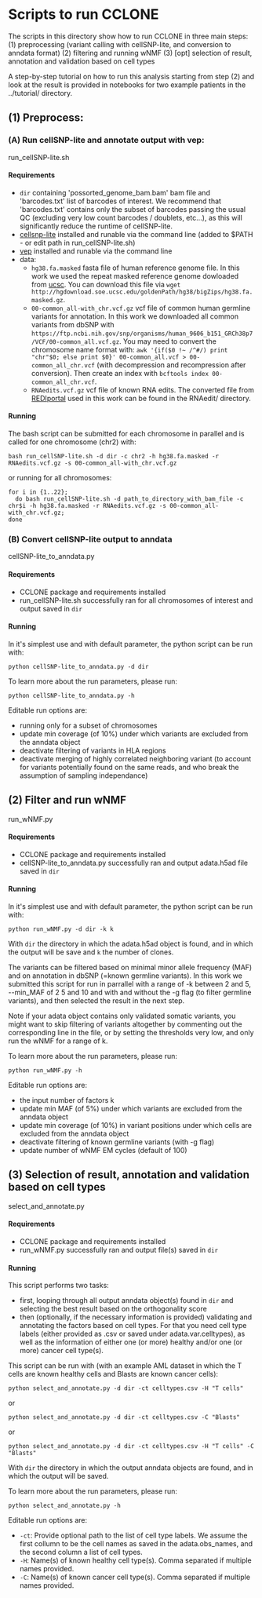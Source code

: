 # Scripts to run CCLONE

The scripts in this directory show how to run CCLONE in three main steps:
(1) preprocessing (variant calling with cellSNP-lite, and conversion to anndata format) 
(2) filtering and running wNMF
(3) [opt] selection of result, annotation and validation based on cell types

A step-by-step tutorial on how to run this analysis starting from step (2) and look at the result is provided in notebooks for two example patients in the ../tutorial/ directory.

## (1) Preprocess:
### (A) Run cellSNP-lite and annotate output with vep:
run_cellSNP-lite.sh

#### Requirements
- ```dir``` containing 'possorted_genome_bam.bam' bam file and 'barcodes.txt' list of barcodes of interest. We recommend that 'barcodes.txt' contains only the subset of barcodes passing the usual QC (excluding very low count barcodes / doublets, etc...), as this will significantly reduce the runtime of cellSNP-lite.
- [cellsnp-lite](https://cellsnp-lite.readthedocs.io/en/latest/) installed and runable via the command line (added to $PATH - or edit path in run_cellSNP-lite.sh)
- [vep](https://www.ensembl.org/info/docs/tools/vep/index.html) installed and runable via the command line
- data:
  - ```hg38.fa.masked``` fasta file of human reference genome file. In this work we used the repeat masked reference genome dowloaded from [ucsc](https://genome.ucsc.edu/index.html). You can download this file via ```wget http://hgdownload.soe.ucsc.edu/goldenPath/hg38/bigZips/hg38.fa.masked.gz```.
  - ```00-common_all-with_chr.vcf.gz``` vcf file of common human germline variants for annotation. In this work we downloaded all common variants from dbSNP with ```https://ftp.ncbi.nih.gov/snp/organisms/human_9606_b151_GRCh38p7/VCF/00-common_all.vcf.gz```. You may need to convert the chromosome name format with: ```awk '{if($0 !~ /^#/) print "chr"$0; else print $0}' 00-common_all.vcf > 00-common_all_chr.vcf``` (with decompression and recompression after conversion). Then create an index with ```bcftools index 00-common_all_chr.vcf```.
  - ```RNAedits.vcf.gz``` vcf file of known RNA edits. The converted file from [REDIportal](http://srv00.recas.ba.infn.it/atlas/) used in this work can be found in the RNAedit/ directory.
    
#### Running 
The bash script can be submitted for each chromosome in parallel and is called for one chromosome (chr2) with:
```
bash run_cellSNP-lite.sh -d dir -c chr2 -h hg38.fa.masked -r RNAedits.vcf.gz -s 00-common_all-with_chr.vcf.gz
```
or running for all chromosomes:
```
for i in {1..22};
  do bash run_cellSNP-lite.sh -d path_to_directory_with_bam_file -c chr$i -h hg38.fa.masked -r RNAedits.vcf.gz -s 00-common_all-with_chr.vcf.gz;
done
```

### (B) Convert cellSNP-lite output to anndata
cellSNP-lite_to_anndata.py

#### Requirements
- CCLONE package and requirements installed
- run_cellSNP-lite.sh successfully ran for all chromosomes of interest and output saved in ```dir```

#### Running 
In it's simplest use and with default parameter, the python script can be run with:
```
python cellSNP-lite_to_anndata.py -d dir
```
To learn more about the run parameters, please run:
```
python cellSNP-lite_to_anndata.py -h
```
Editable run options are:
- running only for a subset of chromosomes
- update min coverage (of 10%) under which variants are excluded from the anndata object
- deactivate filtering of variants in HLA regions
- deactivate merging of highly correlated neighboring variant (to account for variants potentially found on the same reads, and who break the assumption of sampling independance)

## (2) Filter and run wNMF
run_wNMF.py

#### Requirements
- CCLONE package and requirements installed
- cellSNP-lite_to_anndata.py successfully ran and output adata.h5ad file saved in ```dir```

#### Running 
In it's simplest use and with default parameter, the python script can be run with:
```
python run_wNMF.py -d dir -k k
```
With ```dir``` the directory in which the adata.h5ad object is found, and in which the output will be save and ```k``` the number of clones. 

The variants can be filtered based on minimal minor allele frequency (MAF) and on annotation in dbSNP (=known germline variants). In this work we submitted this script for run in parrallel with a range of -k between 2 and 5, --min_MAF of 2 5 and 10 and with and without the -g flag (to filter germline variants), and then selected the result in the next step.

Note if your adata object contains only validated somatic variants, you might want to skip filtering of variants altogether by commenting out the corresponding line in the file, or by setting the thresholds very low, and only run the wNMF for a range of k.

To learn more about the run parameters, please run:
```
python run_wNMF.py -h
```
Editable run options are:
- the input number of factors k
- update min MAF (of 5%) under which variants are excluded from the anndata object
- update min coverage (of 10%) in variant positions under which cells are excluded from the anndata object
- deactivate filtering of known germline variants (with -g flag)
- update number of wNMF EM cycles (default of 100)

## (3) Selection of result, annotation and validation based on cell types
select_and_annotate.py

#### Requirements
- CCLONE package and requirements installed
- run_wNMF.py successfully ran and output file(s) saved in ```dir```

#### Running 
This script performs two tasks:
- first, looping through all output anndata object(s) found in ```dir``` and selecting the best result based on the orthogonality score
- then (optionally, if the necessary information is provided) validating and annotating the factors based on cell types. For that you need cell type labels (either provided as .csv or saved under adata.var.celltypes), as well as the information of either one (or more) healthy and/or one (or more) cancer cell type(s).

This script can be run with (with an example AML dataset in which the T cells are known healthy cells and Blasts are known cancer cells):
```
python select_and_annotate.py -d dir -ct celltypes.csv -H "T cells"
```
or 
```
python select_and_annotate.py -d dir -ct celltypes.csv -C "Blasts"
```
or 
```
python select_and_annotate.py -d dir -ct celltypes.csv -H "T cells" -C "Blasts"
```
With ```dir``` the directory in which the output anndata objects are found, and in which the output will be saved.

To learn more about the run parameters, please run:
```
python select_and_annotate.py -h
```
Editable run options are:
- ```-ct```: Provide optional path to the list of cell type labels. We assume the first collumn to be the cell names as saved in the adata.obs_names, and the second column a list of cell types.
- ```-H```: Name(s) of known healthy cell type(s). Comma separated if multiple names provided.
- ```-C```: Name(s) of known cancer cell type(s). Comma separated if multiple names provided.
